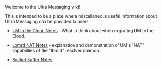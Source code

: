 Welcome to the Ultra Messaging wiki!

This is intended to be a place where miscellaneous useful information about Ultra Messaging can be provided to users.

* [UM in the Cloud Notes](UM-in-the-Cloud-Notes.md) - What to think about when migrating UM to the Cloud.

* [Lbmrd NAT Notes](Lbmrd-NAT-Notes.md) - explanation and demonstration of UM's "NAT" capabilities of the "lbmrd" resolver daemon.
* [Socket Buffer Notes](socket-buffer-notes.md)
